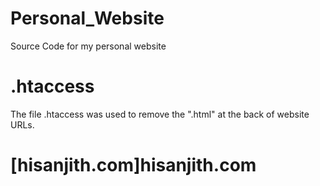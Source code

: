 # Personal_Website
Source Code for my personal website

# .htaccess

The file .htaccess was used to remove the ".html" at the back of website URLs.

# [hisanjith.com]hisanjith.com

